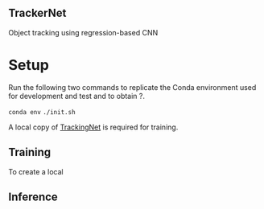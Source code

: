 ## TrackerNet
Object tracking using regression-based CNN

# Setup
Run the following two commands to replicate the Conda environment used for development and test and to obtain ?.

`conda env`
`./init.sh`

A local copy of [TrackingNet](http://www.lrgonzales.com/traffic-sign-classifier) is required for training.

## Training
To create a local


## Inference
